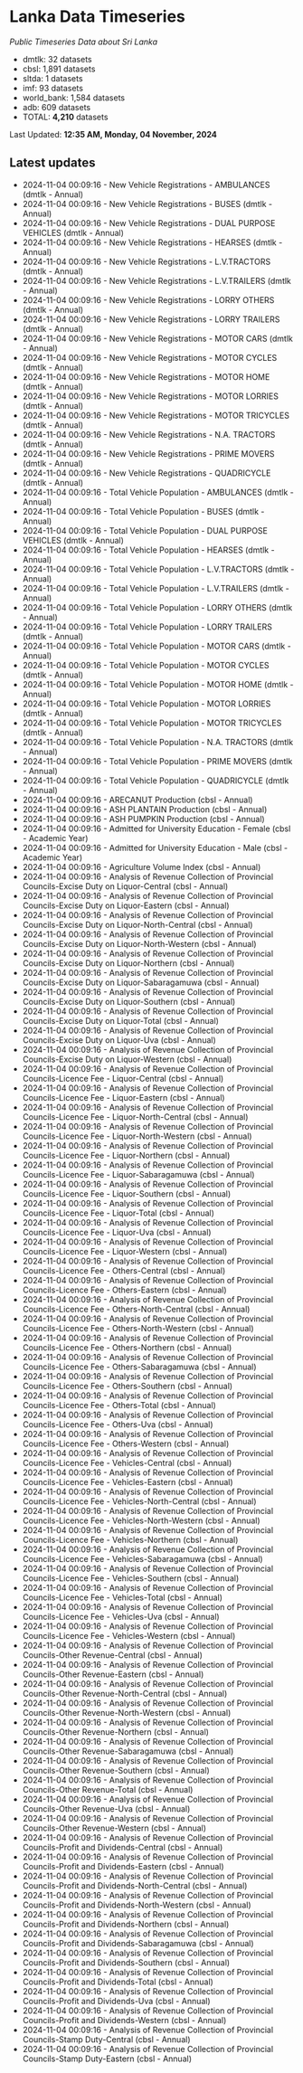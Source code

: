 # Lanka Data Timeseries
*Public Timeseries Data about Sri Lanka*

* dmtlk: 32 datasets
* cbsl: 1,891 datasets
* sltda: 1 datasets
* imf: 93 datasets
* world_bank: 1,584 datasets
* adb: 609 datasets
* TOTAL: **4,210** datasets

Last Updated: **12:35 AM, Monday, 04 November, 2024**

## Latest updates

* 2024-11-04 00:09:16 - New Vehicle Registrations - AMBULANCES (dmtlk - Annual)
* 2024-11-04 00:09:16 - New Vehicle Registrations - BUSES (dmtlk - Annual)
* 2024-11-04 00:09:16 - New Vehicle Registrations - DUAL PURPOSE VEHICLES (dmtlk - Annual)
* 2024-11-04 00:09:16 - New Vehicle Registrations - HEARSES (dmtlk - Annual)
* 2024-11-04 00:09:16 - New Vehicle Registrations - L.V.TRACTORS (dmtlk - Annual)
* 2024-11-04 00:09:16 - New Vehicle Registrations - L.V.TRAILERS (dmtlk - Annual)
* 2024-11-04 00:09:16 - New Vehicle Registrations - LORRY OTHERS (dmtlk - Annual)
* 2024-11-04 00:09:16 - New Vehicle Registrations - LORRY TRAILERS (dmtlk - Annual)
* 2024-11-04 00:09:16 - New Vehicle Registrations - MOTOR CARS (dmtlk - Annual)
* 2024-11-04 00:09:16 - New Vehicle Registrations - MOTOR CYCLES (dmtlk - Annual)
* 2024-11-04 00:09:16 - New Vehicle Registrations - MOTOR HOME (dmtlk - Annual)
* 2024-11-04 00:09:16 - New Vehicle Registrations - MOTOR LORRIES (dmtlk - Annual)
* 2024-11-04 00:09:16 - New Vehicle Registrations - MOTOR TRICYCLES (dmtlk - Annual)
* 2024-11-04 00:09:16 - New Vehicle Registrations - N.A. TRACTORS (dmtlk - Annual)
* 2024-11-04 00:09:16 - New Vehicle Registrations - PRIME MOVERS (dmtlk - Annual)
* 2024-11-04 00:09:16 - New Vehicle Registrations - QUADRICYCLE (dmtlk - Annual)
* 2024-11-04 00:09:16 - Total Vehicle Population - AMBULANCES (dmtlk - Annual)
* 2024-11-04 00:09:16 - Total Vehicle Population - BUSES (dmtlk - Annual)
* 2024-11-04 00:09:16 - Total Vehicle Population - DUAL PURPOSE VEHICLES (dmtlk - Annual)
* 2024-11-04 00:09:16 - Total Vehicle Population - HEARSES (dmtlk - Annual)
* 2024-11-04 00:09:16 - Total Vehicle Population - L.V.TRACTORS (dmtlk - Annual)
* 2024-11-04 00:09:16 - Total Vehicle Population - L.V.TRAILERS (dmtlk - Annual)
* 2024-11-04 00:09:16 - Total Vehicle Population - LORRY OTHERS (dmtlk - Annual)
* 2024-11-04 00:09:16 - Total Vehicle Population - LORRY TRAILERS (dmtlk - Annual)
* 2024-11-04 00:09:16 - Total Vehicle Population - MOTOR CARS (dmtlk - Annual)
* 2024-11-04 00:09:16 - Total Vehicle Population - MOTOR CYCLES (dmtlk - Annual)
* 2024-11-04 00:09:16 - Total Vehicle Population - MOTOR HOME (dmtlk - Annual)
* 2024-11-04 00:09:16 - Total Vehicle Population - MOTOR LORRIES (dmtlk - Annual)
* 2024-11-04 00:09:16 - Total Vehicle Population - MOTOR TRICYCLES (dmtlk - Annual)
* 2024-11-04 00:09:16 - Total Vehicle Population - N.A. TRACTORS (dmtlk - Annual)
* 2024-11-04 00:09:16 - Total Vehicle Population - PRIME MOVERS (dmtlk - Annual)
* 2024-11-04 00:09:16 - Total Vehicle Population - QUADRICYCLE (dmtlk - Annual)
* 2024-11-04 00:09:16 - ARECANUT Production (cbsl - Annual)
* 2024-11-04 00:09:16 - ASH PLANTAIN Production (cbsl - Annual)
* 2024-11-04 00:09:16 - ASH PUMPKIN Production (cbsl - Annual)
* 2024-11-04 00:09:16 - Admitted for University Education - Female (cbsl - Academic Year)
* 2024-11-04 00:09:16 - Admitted for University Education - Male (cbsl - Academic Year)
* 2024-11-04 00:09:16 - Agriculture Volume Index (cbsl - Annual)
* 2024-11-04 00:09:16 - Analysis of Revenue Collection of Provincial Councils-Excise Duty on Liquor-Central (cbsl - Annual)
* 2024-11-04 00:09:16 - Analysis of Revenue Collection of Provincial Councils-Excise Duty on Liquor-Eastern (cbsl - Annual)
* 2024-11-04 00:09:16 - Analysis of Revenue Collection of Provincial Councils-Excise Duty on Liquor-North-Central (cbsl - Annual)
* 2024-11-04 00:09:16 - Analysis of Revenue Collection of Provincial Councils-Excise Duty on Liquor-North-Western (cbsl - Annual)
* 2024-11-04 00:09:16 - Analysis of Revenue Collection of Provincial Councils-Excise Duty on Liquor-Northern (cbsl - Annual)
* 2024-11-04 00:09:16 - Analysis of Revenue Collection of Provincial Councils-Excise Duty on Liquor-Sabaragamuwa (cbsl - Annual)
* 2024-11-04 00:09:16 - Analysis of Revenue Collection of Provincial Councils-Excise Duty on Liquor-Southern (cbsl - Annual)
* 2024-11-04 00:09:16 - Analysis of Revenue Collection of Provincial Councils-Excise Duty on Liquor-Total (cbsl - Annual)
* 2024-11-04 00:09:16 - Analysis of Revenue Collection of Provincial Councils-Excise Duty on Liquor-Uva (cbsl - Annual)
* 2024-11-04 00:09:16 - Analysis of Revenue Collection of Provincial Councils-Excise Duty on Liquor-Western (cbsl - Annual)
* 2024-11-04 00:09:16 - Analysis of Revenue Collection of Provincial Councils-Licence Fee - Liquor-Central (cbsl - Annual)
* 2024-11-04 00:09:16 - Analysis of Revenue Collection of Provincial Councils-Licence Fee - Liquor-Eastern (cbsl - Annual)
* 2024-11-04 00:09:16 - Analysis of Revenue Collection of Provincial Councils-Licence Fee - Liquor-North-Central (cbsl - Annual)
* 2024-11-04 00:09:16 - Analysis of Revenue Collection of Provincial Councils-Licence Fee - Liquor-North-Western (cbsl - Annual)
* 2024-11-04 00:09:16 - Analysis of Revenue Collection of Provincial Councils-Licence Fee - Liquor-Northern (cbsl - Annual)
* 2024-11-04 00:09:16 - Analysis of Revenue Collection of Provincial Councils-Licence Fee - Liquor-Sabaragamuwa (cbsl - Annual)
* 2024-11-04 00:09:16 - Analysis of Revenue Collection of Provincial Councils-Licence Fee - Liquor-Southern (cbsl - Annual)
* 2024-11-04 00:09:16 - Analysis of Revenue Collection of Provincial Councils-Licence Fee - Liquor-Total (cbsl - Annual)
* 2024-11-04 00:09:16 - Analysis of Revenue Collection of Provincial Councils-Licence Fee - Liquor-Uva (cbsl - Annual)
* 2024-11-04 00:09:16 - Analysis of Revenue Collection of Provincial Councils-Licence Fee - Liquor-Western (cbsl - Annual)
* 2024-11-04 00:09:16 - Analysis of Revenue Collection of Provincial Councils-Licence Fee - Others-Central (cbsl - Annual)
* 2024-11-04 00:09:16 - Analysis of Revenue Collection of Provincial Councils-Licence Fee - Others-Eastern (cbsl - Annual)
* 2024-11-04 00:09:16 - Analysis of Revenue Collection of Provincial Councils-Licence Fee - Others-North-Central (cbsl - Annual)
* 2024-11-04 00:09:16 - Analysis of Revenue Collection of Provincial Councils-Licence Fee - Others-North-Western (cbsl - Annual)
* 2024-11-04 00:09:16 - Analysis of Revenue Collection of Provincial Councils-Licence Fee - Others-Northern (cbsl - Annual)
* 2024-11-04 00:09:16 - Analysis of Revenue Collection of Provincial Councils-Licence Fee - Others-Sabaragamuwa (cbsl - Annual)
* 2024-11-04 00:09:16 - Analysis of Revenue Collection of Provincial Councils-Licence Fee - Others-Southern (cbsl - Annual)
* 2024-11-04 00:09:16 - Analysis of Revenue Collection of Provincial Councils-Licence Fee - Others-Total (cbsl - Annual)
* 2024-11-04 00:09:16 - Analysis of Revenue Collection of Provincial Councils-Licence Fee - Others-Uva (cbsl - Annual)
* 2024-11-04 00:09:16 - Analysis of Revenue Collection of Provincial Councils-Licence Fee - Others-Western (cbsl - Annual)
* 2024-11-04 00:09:16 - Analysis of Revenue Collection of Provincial Councils-Licence Fee - Vehicles-Central (cbsl - Annual)
* 2024-11-04 00:09:16 - Analysis of Revenue Collection of Provincial Councils-Licence Fee - Vehicles-Eastern (cbsl - Annual)
* 2024-11-04 00:09:16 - Analysis of Revenue Collection of Provincial Councils-Licence Fee - Vehicles-North-Central (cbsl - Annual)
* 2024-11-04 00:09:16 - Analysis of Revenue Collection of Provincial Councils-Licence Fee - Vehicles-North-Western (cbsl - Annual)
* 2024-11-04 00:09:16 - Analysis of Revenue Collection of Provincial Councils-Licence Fee - Vehicles-Northern (cbsl - Annual)
* 2024-11-04 00:09:16 - Analysis of Revenue Collection of Provincial Councils-Licence Fee - Vehicles-Sabaragamuwa (cbsl - Annual)
* 2024-11-04 00:09:16 - Analysis of Revenue Collection of Provincial Councils-Licence Fee - Vehicles-Southern (cbsl - Annual)
* 2024-11-04 00:09:16 - Analysis of Revenue Collection of Provincial Councils-Licence Fee - Vehicles-Total (cbsl - Annual)
* 2024-11-04 00:09:16 - Analysis of Revenue Collection of Provincial Councils-Licence Fee - Vehicles-Uva (cbsl - Annual)
* 2024-11-04 00:09:16 - Analysis of Revenue Collection of Provincial Councils-Licence Fee - Vehicles-Western (cbsl - Annual)
* 2024-11-04 00:09:16 - Analysis of Revenue Collection of Provincial Councils-Other Revenue-Central (cbsl - Annual)
* 2024-11-04 00:09:16 - Analysis of Revenue Collection of Provincial Councils-Other Revenue-Eastern (cbsl - Annual)
* 2024-11-04 00:09:16 - Analysis of Revenue Collection of Provincial Councils-Other Revenue-North-Central (cbsl - Annual)
* 2024-11-04 00:09:16 - Analysis of Revenue Collection of Provincial Councils-Other Revenue-North-Western (cbsl - Annual)
* 2024-11-04 00:09:16 - Analysis of Revenue Collection of Provincial Councils-Other Revenue-Northern (cbsl - Annual)
* 2024-11-04 00:09:16 - Analysis of Revenue Collection of Provincial Councils-Other Revenue-Sabaragamuwa (cbsl - Annual)
* 2024-11-04 00:09:16 - Analysis of Revenue Collection of Provincial Councils-Other Revenue-Southern (cbsl - Annual)
* 2024-11-04 00:09:16 - Analysis of Revenue Collection of Provincial Councils-Other Revenue-Total (cbsl - Annual)
* 2024-11-04 00:09:16 - Analysis of Revenue Collection of Provincial Councils-Other Revenue-Uva (cbsl - Annual)
* 2024-11-04 00:09:16 - Analysis of Revenue Collection of Provincial Councils-Other Revenue-Western (cbsl - Annual)
* 2024-11-04 00:09:16 - Analysis of Revenue Collection of Provincial Councils-Profit and Dividends-Central (cbsl - Annual)
* 2024-11-04 00:09:16 - Analysis of Revenue Collection of Provincial Councils-Profit and Dividends-Eastern (cbsl - Annual)
* 2024-11-04 00:09:16 - Analysis of Revenue Collection of Provincial Councils-Profit and Dividends-North-Central (cbsl - Annual)
* 2024-11-04 00:09:16 - Analysis of Revenue Collection of Provincial Councils-Profit and Dividends-North-Western (cbsl - Annual)
* 2024-11-04 00:09:16 - Analysis of Revenue Collection of Provincial Councils-Profit and Dividends-Northern (cbsl - Annual)
* 2024-11-04 00:09:16 - Analysis of Revenue Collection of Provincial Councils-Profit and Dividends-Sabaragamuwa (cbsl - Annual)
* 2024-11-04 00:09:16 - Analysis of Revenue Collection of Provincial Councils-Profit and Dividends-Southern (cbsl - Annual)
* 2024-11-04 00:09:16 - Analysis of Revenue Collection of Provincial Councils-Profit and Dividends-Total (cbsl - Annual)
* 2024-11-04 00:09:16 - Analysis of Revenue Collection of Provincial Councils-Profit and Dividends-Uva (cbsl - Annual)
* 2024-11-04 00:09:16 - Analysis of Revenue Collection of Provincial Councils-Profit and Dividends-Western (cbsl - Annual)
* 2024-11-04 00:09:16 - Analysis of Revenue Collection of Provincial Councils-Stamp Duty-Central (cbsl - Annual)
* 2024-11-04 00:09:16 - Analysis of Revenue Collection of Provincial Councils-Stamp Duty-Eastern (cbsl - Annual)